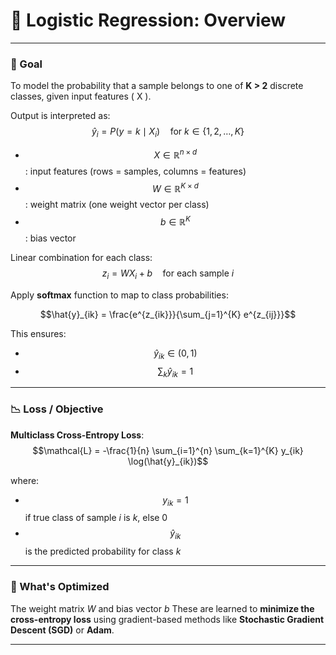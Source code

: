 # 📘 Logistic Regression: Overview

---

### 🎯 Goal

To model the probability that a sample belongs to one of **K > 2** discrete classes, given input features \( X \).  

Output is interpreted as:  
$$\hat{y}_i = P(y = k \mid X_i) \quad \text{for } k \in \{1, 2, \dots, K\}$$

- $$X \in \mathbb{R}^{n \times d}$$: input features (rows = samples, columns = features)  
- $$W \in \mathbb{R}^{K \times d}$$: weight matrix (one weight vector per class)  
- $$b \in \mathbb{R}^{K}$$: bias vector  

Linear combination for each class:  
$$z_i = W X_i + b \quad \text{for each sample } i$$

Apply **softmax** function to map to class probabilities:  

$$\hat{y}_{ik} = \frac{e^{z_{ik}}}{\sum_{j=1}^{K} e^{z_{ij}}}$$


This ensures:
- $$\hat{y}_{ik} \in (0, 1)$$ 
- $$\sum_k \hat{y}_{ik} = 1$$

---

### 📉 Loss / Objective

**Multiclass Cross-Entropy Loss**:  
$$\mathcal{L} = -\frac{1}{n} \sum_{i=1}^{n} \sum_{k=1}^{K} y_{ik} \log(\hat{y}_{ik})$$

where:
- $$y_{ik} = 1$$ if true class of sample $i$ is $k$, else 0  
- $$\hat{y}_{ik}$$ is the predicted probability for class $k$

---

### 🧠 What's Optimized

The weight matrix $W$ and bias vector $b$
These are learned to **minimize the cross-entropy loss** using gradient-based methods like **Stochastic Gradient Descent (SGD)** or **Adam**.

---
